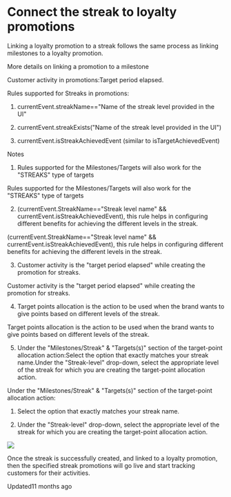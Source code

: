 # Connect the streak to loyalty promotions

Linking a loyalty promotion to a streak follows the same process as linking milestones to a loyalty promotion.

More details on linking a promotion to a milestone

Customer activity in promotions:Target period elapsed.

Rules supported for Streaks in promotions:

1. currentEvent.streakName=="Name of the streak level provided in the UI"

2. currentEvent.streakExists("Name of the streak level provided in the UI")

3. currentEvent.isStreakAchievedEvent (similar to isTargetAchievedEvent)

Notes

1. Rules supported for the Milestones/Targets will also work for the "STREAKS" type of targets

Rules supported for the Milestones/Targets will also work for the "STREAKS" type of targets

2. (currentEvent.StreakName=="Streak level name" && currentEvent.isStreakAchievedEvent), this rule helps in configuring different benefits for achieving the different levels in the streak.

(currentEvent.StreakName=="Streak level name" && currentEvent.isStreakAchievedEvent), this rule helps in configuring different benefits for achieving the different levels in the streak.

3. Customer activity is the "target period elapsed" while creating the promotion for streaks.

Customer activity is the "target period elapsed" while creating the promotion for streaks.

4. Target points allocation is the action to be used when the brand wants to give points based on different levels of the streak.

Target points allocation is the action to be used when the brand wants to give points based on different levels of the streak.

5. Under the "Milestones/Streak" & "Targets(s)" section of the target-point allocation action:Select the option that exactly matches your streak name.Under the "Streak-level" drop-down, select the appropriate level of the streak for which you are creating the target-point allocation action.

Under the "Milestones/Streak" & "Targets(s)" section of the target-point allocation action:

1. Select the option that exactly matches your streak name.

2. Under the "Streak-level" drop-down, select the appropriate level of the streak for which you are creating the target-point allocation action.

![](https://files.readme.io/79f87b8-Workflow.png)

Once the streak is successfully created, and linked to a loyalty promotion, then the specified streak promotions will go live and start tracking customers for their activities.

Updated11 months ago